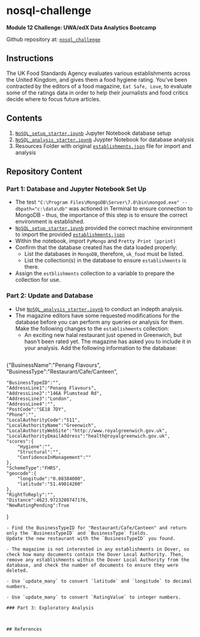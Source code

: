 # nosql-challenge

**Module 12 Challenge: UWA/edX Data Analytics Bootcamp**

Github repository at: [`nosql_challenge`](https://github.com/RyanLJames1997/nosql-challenge)

## Instructions

The UK Food Standards Agency evaluates various establishments across the United Kingdom, and gives them a food hygiene rating. You've been contracted by the editors of a food magazine, `Eat Safe, Love`, to evaluate some of the ratings data in order to help their journalists and food critics decide where to focus future articles.

## Contents

1. [`NoSQL_setup_starter.ipynb`](https://github.com/RyanLJames1997/nosql-challenge/blob/main/nosql_challenge/Starter_Code/NoSQL_setup_starter.ipynb) Jupyter Notebook database setup
2. [`NoSQL_analysis_starter.ipynb`](https://github.com/RyanLJames1997/nosql-challenge/blob/main/nosql_challenge/Starter_Code/NoSQL_analysis_starter.ipynb) Juypter Notebook for database analysis
3. Resources Folder with original [`establishments.json`](https://github.com/RyanLJames1997/nosql-challenge/blob/main/nosql_challenge/Starter_Code/Resources/establishments.json) file for import and analysis

## Repository Content

### Part 1: Database and Jupyter Notebook Set Up

- The test `"C:\Program Files\MongoDB\Server\7.0\bin\mongod.exe" --dbpath="c:\data\db"` was actioned in Terminal to ensure connection to MongoDB - thus, the importance of this step is to ensure the correct environment is established.
- [`NoSQL_setup_starter.ipynb`](https://github.com/RyanLJames1997/nosql-challenge/blob/main/nosql_challenge/Starter_Code/NoSQL_setup_starter.ipynb) provided the correct machine environment to import the provided [`establishments.json`](https://github.com/RyanLJames1997/nosql-challenge/blob/main/nosql_challenge/Starter_Code/Resources/establishments.json)
- Within the notebook, import `PyMongo` and `Pretty Print (pprint)`
- Confirm that the database created has the data loaded properly:
    - List the databases in `MongoDB`, therefore, `uk_food` must be listed.
    - List the collection(s) in the database to ensure `establishments` is there.
- Assign the  `estblishments` collection to a variable to prepare the collection for use.

### Part 2: Update and Database
- Use [`NoSQL_analysis_starter.ipynb`](https://github.com/RyanLJames1997/nosql-challenge/blob/main/nosql_challenge/Starter_Code/NoSQL_analysis_starter.ipynb) to conduct an indepth analysis.
- The magazine editors have some requested modifications for the database before you can perform any queries or analysis for them. Make the following changes to the `establishments` collection:
  - An exciting new halal restaurant just opened in Greenwich, but hasn't been rated yet. The magazine has asked you to include it in your analysis. Add the following information to the database:
      ```python
{"BusinessName":"Penang Flavours",
"BusinessType":"Restaurant/Cafe/Canteen",

    "BusinessTypeID":"",
    "AddressLine1":"Penang Flavours",
    "AddressLine2":"146A Plumstead Rd",
    "AddressLine3":"London",
    "AddressLine4":"",
    "PostCode":"SE18 7DY",
    "Phone":"",
    "LocalAuthorityCode":"511",
    "LocalAuthorityName":"Greenwich",
    "LocalAuthorityWebSite":"http://www.royalgreenwich.gov.uk",
    "LocalAuthorityEmailAddress":"health@royalgreenwich.gov.uk",
    "scores":{
        "Hygiene":"",
        "Structural":"",
        "ConfidenceInManagement":""
    },
    "SchemeType":"FHRS",
    "geocode":{
        "longitude":"0.08384000",
        "latitude":"51.49014200"
    },
    "RightToReply":"",
    "Distance":4623.9723280747176,
    "NewRatingPending":True
}
``` 
- Find the BusinessTypeID for "Restaurant/Cafe/Canteen" and return only the `BusinessTypeID` and `BusinessType` fields.
Update the new restaurant with the `BusinessTypeID` you found.

- The magazine is not interested in any establishments in Dover, so check how many documents contain the Dover Local Authority. Then, remove any establishments within the Dover Local Authority from the database, and check the number of documents to ensure they were deleted.

- Use `update_many` to convert `latitude` and `longitude` to decimal numbers.

- Use `update_many` to convert `RatingValue` to integer numbers.

### Part 3: Exploratory Analysis



## References
